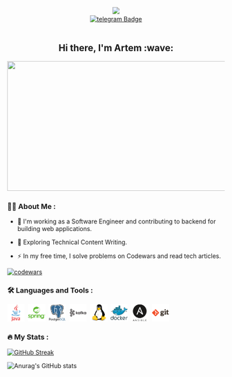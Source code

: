 <div id="header" align="center">
  <img src="https://media.giphy.com/media/v1.Y2lkPTc5MGI3NjExNW0zaHU3aGk1aGZqZWlpdDZrbGRlbWFjbHZ3NG16aWlsdWVnb3hlayZlcD12MV9pbnRlcm5hbF9naWZfYnlfaWQmY3Q9cw/M9gbBd9nbDrOTu1Mqx/giphy.gif" width="100"/>
</div>
<div id="badges" align="center">
  <a href="https://t.me/aazarkevich">
    <img src="https://img.shields.io/badge/telegram-blue?logo=telegram&logoColor=white" alt="telegram Badge"/>
  </a>
</div>
<div id="view" align="center">
  <img src="https://komarev.com/ghpvc/?username=aazarkevich&style=flat-square&color=blue" alt=""/>
</div>
<h2 align="center">Hi there, I'm Artem :wave: </h2>
<div align="center">
  <img src="https://media.giphy.com/media/v1.Y2lkPTc5MGI3NjExNTJ4OXBxcnJkbG0zdDQ1cDB0b25yNHhuamZybGNocTY0aWFpenhmciZlcD12MV9pbnRlcm5hbF9naWZfYnlfaWQmY3Q9Zw/dWesBcTLavkZuG35MI/giphy.gif" width="600" height="300"/>
</div>

### :man_technologist: About Me :

<div align="left">

- :telescope: I'm working as a Software Engineer and contributing to  backend for building web applications.

- :seedling: Exploring Technical Content Writing.

- :zap: In my free time, I solve problems on Codewars and read tech articles.

[![codewars](https://www.codewars.com/users/aazarkevich/badges/small)](https://www.codewars.com/users/aazarkevich)
</div>

### :hammer_and_wrench: Languages and Tools :

<div>
  <img src="https://github.com/devicons/devicon/blob/master/icons/java/java-original-wordmark.svg" title="Java" alt="Java" width="40" height="40"/>&nbsp;
  <img src="https://github.com/devicons/devicon/blob/master/icons/spring/spring-original-wordmark.svg" title="Spring" alt="Spring" width="40" height="40"/>&nbsp;
  <img src="https://github.com/devicons/devicon/blob/master/icons/postgresql/postgresql-original-wordmark.svg" title="Postgresql" alt="Postgresql" width="40" height="40"/>&nbsp;
    <img src="https://github.com/devicons/devicon/blob/master/icons/apachekafka/apachekafka-original-wordmark.svg" title="Kafka" alt="Kafka" width="40" height="40"/>&nbsp;
    <img src="https://github.com/devicons/devicon/blob/master/icons/linux/linux-original.svg" title="Linux" alt="Linux" width="40" height="40"/>&nbsp;
    <img src="https://github.com/devicons/devicon/blob/master/icons/docker/docker-original-wordmark.svg" title="Docker" alt="Docker" width="40" height="40"/>&nbsp;
    <img src="https://github.com/devicons/devicon/blob/master/icons/ansible/ansible-original-wordmark.svg" title="Ansible" alt="Ansible" width="40" height="40"/>&nbsp;
    <img src="https://github.com/devicons/devicon/blob/master/icons/git/git-original-wordmark.svg" title="git" alt="git" width="40" height="40"/>&nbsp;
</div>

### :fire: My Stats :

[![GitHub Streak](http://github-readme-streak-stats.herokuapp.com?user=aazarkevich&theme=dark&background=000000)](https://git.io/streak-stats)

![Anurag's GitHub stats](https://github-readme-stats.vercel.app/api?username=aazarkevich&show_icons=true&theme=radical)







<!--
**aazarkevich/aazarkevich** is a ✨ _special_ ✨ repository because its `README.md` (this file) appears on your GitHub profile.

Here are some ideas to get you started:

- 🔭 I’m currently working on ...
- 🌱 I’m currently learning ...
- 👯 I’m looking to collaborate on ...
- 🤔 I’m looking for help with ...
- 💬 Ask me about ...
- 📫 How to reach me: ...
- 😄 Pronouns: ...
- ⚡ Fun fact: ...
-->
